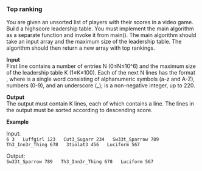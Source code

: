 ### Top ranking 

You are given an unsorted list of players with their scores in a video game. Build a highscore leadership table.
You must implement the main algorithm as a separate function and invoke it from main(). 
The main algorithm should take an input array and the maximum size of the leadership table. The algorithm should then return a new array with top rankings. 

**Input**  
First line contains a number of entries N (0≤N≤10^6) and the maximum size of the leadership table K (1≤K≤100). 
Each of the next N
 lines has the format <PLAYER> <SCORE>, where <PLAYER> is a single word consisting of alphanumeric symbols (a-z and A-Z), numbers (0-9), and an underscore (_);
<SCORE> is a non-negative integer, up to 220.

**Output**  
The output must contain K lines, each of which contains a <PLAYER> <SCORE> line. The lines in the output must be sorted according to descending score.

**Example**

Input:  
`6 3  
Luffgirl 123  
Cut3_Sugarr 234  
Sw33t_Sparrow 789  
Th3_Inn3r_Thing 678  
3tiolat3 456  
Luciform 567  `

Output:  
`Sw33t_Sparrow 789  
Th3_Inn3r_Thing 678  
Luciform 567`
